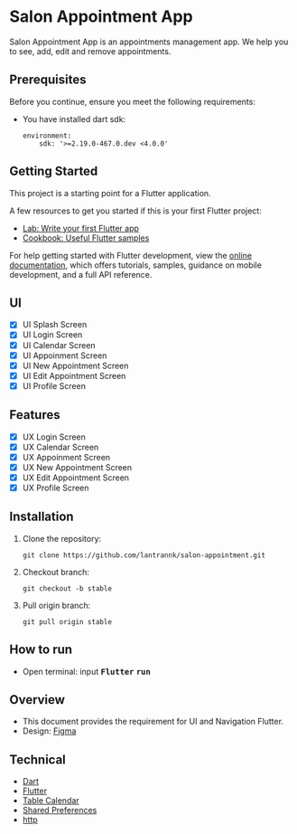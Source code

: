 # Salon Appointment App

Salon Appointment App is an appointments management app. We help you to see, add, edit and remove appointments.

## Prerequisites
Before you continue, ensure you meet the following requirements:

* You have installed dart sdk:  

    ```
    environment:
        sdk: '>=2.19.0-467.0.dev <4.0.0'
    ```

## Getting Started

This project is a starting point for a Flutter application.

A few resources to get you started if this is your first Flutter project:

- [Lab: Write your first Flutter app](https://docs.flutter.dev/get-started/codelab)
- [Cookbook: Useful Flutter samples](https://docs.flutter.dev/cookbook)

For help getting started with Flutter development, view the
[online documentation](https://docs.flutter.dev/), which offers tutorials,
samples, guidance on mobile development, and a full API reference.

## UI
- [x] UI Splash Screen
- [x] UI Login Screen
- [x] UI Calendar Screen
- [x] UI Appoinment Screen
- [x] UI New Appointment Screen
- [x] UI Edit Appointment Screen
- [x] UI Profile Screen
  
## Features
- [x] UX Login Screen
- [x] UX Calendar Screen
- [x] UX Appoinment Screen
- [x] UX New Appointment Screen
- [x] UX Edit Appointment Screen
- [x] UX Profile Screen

## Installation
1. Clone the repository:  

    ```
    git clone https://github.com/lantrannk/salon-appointment.git
    ```
2. Checkout branch:  

    ```
    git checkout -b stable
    ```
3. Pull origin branch:  

    ```
    git pull origin stable
    ```

## How to run
* Open terminal: input <kbd>__Flutter__</kbd> <kbd>__run__</kbd>

## Overview
- This document provides the requirement for UI and Navigation Flutter.
- Design: [Figma](<https://www.figma.com/file/5O9iCeIYYBPFWTgtyM88Dc/beauty-salon-appointments-app?node-id=0-48&t=30zxyqbUUlST4RnU-0>)

## Technical
- [Dart](https://dart.dev/)
- [Flutter](https://flutter.dev/)
- [Table Calendar](https://pub.dev/packages/table_calendar)
- [Shared Preferences](https://pub.dev/packages/shared_preferences)
- [http](https://pub.dev/packages/http)
